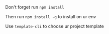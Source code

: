 Don't forget run `npm install`

Then run `npm install -g` to install on ur env

Use `template-cli` to choose ur project template
